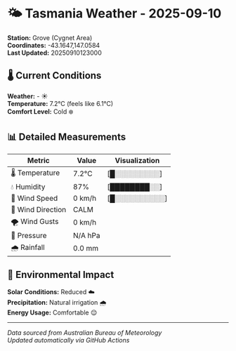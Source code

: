 # 🌤️ Tasmania Weather - 2025-09-10

**Station:** Grove (Cygnet Area)  
**Coordinates:** -43.1647,147.0584  
**Last Updated:** 20250910123000

## 🌡️ Current Conditions

**Weather:** - ☀️  
**Temperature:** 7.2°C (feels like 6.1°C)  
**Comfort Level:** Cold ❄️

## 📊 Detailed Measurements

| Metric | Value | Visualization |
|--------|-------|---------------|
| 🌡️ Temperature | 7.2°C | [█░░░░░░░░░] |
| 💧 Humidity | 87% | [████████░░] |
| 💨 Wind Speed | 0 km/h | [█░░░░░░░░░░] |
| 🧭 Wind Direction | CALM | |
| 🌪️ Wind Gusts | 0 km/h | |
| 🔽 Pressure | N/A hPa | |
| 🌧️ Rainfall | 0.0 mm | |

## 🌱 Environmental Impact

**Solar Conditions:** Reduced ☁️  
**Precipitation:** Natural irrigation 🌧️  
**Energy Usage:** Comfortable 😌

---
*Data sourced from Australian Bureau of Meteorology*  
*Updated automatically via GitHub Actions*
